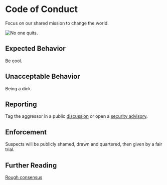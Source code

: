 # Code of Conduct

Focus on our shared mission to change the world.

![No one quits.](https://qph.cf2.quoracdn.net/main-qimg-79802de9a8264c8af5419866e94c0c1d)

## Expected Behavior

Be cool.

## Unacceptable Behavior

Being a dick.

## Reporting

Tag the aggressor in a public [discussion](https://github.com/bitcoin-tools/nodebuilder/discussions) or open a [security advisory](https://github.com/bitcoin-tools/nodebuilder/security/advisories/new).

## Enforcement

Suspects will be publicly shamed, drawn and quartered, then given by a fair trial.

## Further Reading

[Rough consensus](https://datatracker.ietf.org/doc/html/rfc7282#section-3)
